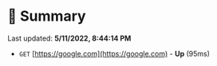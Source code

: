 # 📖 Summary
Last updated: **5/11/2022, 8:44:14 PM**

- `GET` [https://google.com](https://google.com) - **Up** (95ms)
